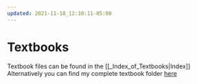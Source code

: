 ```yaml
---
updated: 2021-11-18_12:10:11-05:00
---
```

# Textbooks
Textbook files can be found in the [[_Index_of_Textbooks|Index]]
Alternatively you can find my complete textbook folder [here](https://drive.google.com/drive/folders/17ANbZBaYyNeoYMSBIq35smBrGLyAIEJ6?usp=sharing)
